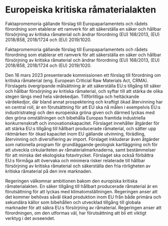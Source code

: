 # Europeiska kritiska råmaterialakten

Faktapromemoria gällande förslag till Europaparlamentets och rådets förordning som etablerar ett ramverk för att säkerställa en säker och hållbar försörjning av kritiska råmaterial och ändrar förordning (EU) 168/2013, (EU) 2018/858, 2018/1724 och (EU) 2019/1020.

Faktapromemoria gällande förslag till Europaparlamentets och rådets förordning som etablerar ett ramverk för att säkerställa en säker och hållbar försörjning av kritiska råmaterial och ändrar förordning (EU) 168/2013, (EU) 2018/858, 2018/1724 och (EU) 2019/1020.

Den 16 mars 2023 presenterade kommissionen ett förslag till förordning om
kritiska råmaterial (eng. European Criticial Raw Materials Act, CRMA).
Förslagets övergripande målsättning är att säkerställa EU:s tillgång till säker
och hållbar försörjning av kritiska råmaterial, och syftar till att stärka de olika stegen längs med hela värdekedjan. Tillförlitliga och heltäckande värdekedjor, där bland annat prospektering och kraftigt ökad återvinning har en central roll, är en förutsättning för att EU ska nå målen i exempelvis EU:s industristrategi och den europeiska gröna given och därmed lyckas med den gröna omställningen och bibehålla Europas framtida industriella
konkurrenskraft och innovationskapacitet. Förslaget innehåller åtgärder för
att stärka EU:s tillgång till hållbart producerade råmaterial, och sätter upp
riktmärken för ökad kapacitet inom EU gällande utvinning, förädling,
återvinning och diversifiering av import. Förslaget inkluderar även åtgärder
som nationella program för grundläggande geologisk kartläggning och för att utveckla cirkulariteten av råmaterialmarknaderna, samt bestämmelser för att minska det ekologiska fotavtrycket. Förslaget ska också förbättra EU:s
förmåga att övervaka och minimera risker relaterade till hållbar försörjning
av kritiska råmaterial och säkerställa den fria rörligheten av kritiska
råmaterial på den inre marknaden.

Regeringen välkomnar ambitionen bakom den europiska kritiska
råmaterialakten. En säker tillgång till hållbart producerade råmaterial är en
förutsättning för att lyckas med klimatomställningen. Regeringen anser att
det kommer behövas såväl ökad produktion inom EU från både primära och sekundära källor som bibehållen och utvecklad tillgång till globala marknader för att säkra EU:s försörjning av råmaterial. Regeringen anser att förordningen, om den utformas väl, har förutsättning att bli ett viktigt verktyg i det avseendet.
